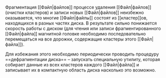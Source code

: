 Фрагментация [[Файл|файлов]] процессе удаления [[Файл|файлов]] (очистки кластеров) и записи новых [[Файл|файлов]] неизбежно оказывается, что многие [[Файл|файлы]] состоят из [[кластер]]ов, находящихся в разных частях диска. В результате сильно понижается скорость работы с диском (для чтения или записи фрагментированного [[Файл|файла]] магнитной головке необходимо последовательно перемещаться на все дорожки, содержащие кластеры этого [[Файл|файла]]). 

Для избежания этого необходимо периодически проводить процедуру ==дефрагментации диска== – запускать специальную утилиту, которая собирает данные из всех кластеров каждого [[Файл|файла]] и записывает их в компактную область диска насколько это возможно.
